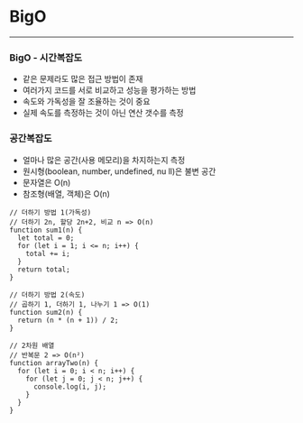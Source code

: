 # BigO

---

### BigO - 시간복잡도

* 같은 문제라도 많은 접근 방법이 존재
* 여러가지 코드를 서로 비교하고 성능을 평가하는 방법
* 속도와 가독성을 잘 조율하는 것이 중요
* 실제 속도를 측정하는 것이 아닌 연산 갯수를 측정

### 공간복잡도

* 얼마나 많은 공간(사용 메모리)을 차지하는지 측정
* 원시형(boolean, number, undefined, nu ll)은 불변 공간
* 문자열은 O(n)
* 참조형(배열, 객체)은 O(n)

```
// 더하기 방법 1(가독성)
// 더하기 2n, 할당 2n+2, 비교 n => O(n)
function sum1(n) {
  let total = 0;
  for (let i = 1; i <= n; i++) {
    total += i;
  }
  return total;
}

// 더하기 방법 2(속도)
// 곱하기 1, 더하기 1, 나누기 1 => O(1)
function sum2(n) {
  return (n * (n + 1)) / 2;
}

// 2차원 배열
// 반복문 2 => O(n²)
function arrayTwo(n) {
  for (let i = 0; i < n; i++) {
    for (let j = 0; j < n; j++) {
      console.log(i, j);
    }
  }
}
```